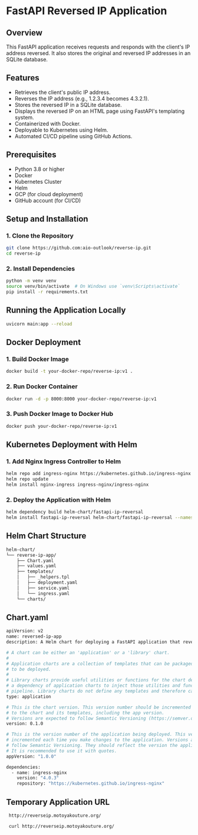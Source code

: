# FastAPI Reversed IP Application

## Overview

This FastAPI application receives requests and responds with the client's IP address reversed. It also stores the original and reversed IP addresses in an SQLite database.

## Features

- Retrieves the client's public IP address.
- Reverses the IP address (e.g., 1.2.3.4 becomes 4.3.2.1).
- Stores the reversed IP in a SQLite database.
- Displays the reversed IP on an HTML page using FastAPI's templating system.
- Containerized with Docker.
- Deployable to Kubernetes using Helm.
- Automated CI/CD pipeline using GitHub Actions.

## Prerequisites

- Python 3.8 or higher
- Docker
- Kubernetes Cluster
- Helm
- GCP (for cloud deployment)
- GitHub account (for CI/CD)

## Setup and Installation

### 1. Clone the Repository

```bash
git clone https://github.com:aio-outlook/reverse-ip.git
cd reverse-ip

```

### 2. Install Dependencies

```bash
python -m venv venv
source venv/bin/activate  # On Windows use `venv\Scripts\activate`
pip install -r requirements.txt
```

##  Running the Application Locally

```bash
uvicorn main:app --reload
```

## Docker Deployment

### 1. Build Docker Image

```bash
docker build -t your-docker-repo/reverse-ip:v1 .
```

### 2. Run Docker Container

```bash
docker run -d -p 8000:8000 your-docker-repo/reverse-ip:v1

```

### 3. Push Docker Image to Docker Hub

```bash
docker push your-docker-repo/reverse-ip:v1
```

## Kubernetes Deployment with Helm

### 1. Add Nginx Ingress Controller to Helm

```bash
helm repo add ingress-nginx https://kubernetes.github.io/ingress-nginx
helm repo update
helm install nginx-ingress ingress-nginx/ingress-nginx

```

### 2. Deploy the Application with Helm

```bash
helm dependency build helm-chart/fastapi-ip-reversal
helm install fastapi-ip-reversal helm-chart/fastapi-ip-reversal --namespace your-namespace

```

## Helm Chart Structure

```bash
helm-chart/
└── reverse-ip-app/
    ├── Chart.yaml
    ├── values.yaml
    ├── templates/
    │   ├── _helpers.tpl
    │   ├── deployment.yaml
    │   ├── service.yaml
    │   └── ingress.yaml
    └── charts/
```

## Chart.yaml

```bash
apiVersion: v2
name: reversed-ip-app
description: A Helm chart for deploying a FastAPI application that reverses IP addresses

# A chart can be either an 'application' or a 'library' chart.
#
# Application charts are a collection of templates that can be packaged into versioned archives
# to be deployed.
#
# Library charts provide useful utilities or functions for the chart developer. They're included as
# a dependency of application charts to inject those utilities and functions into the rendering
# pipeline. Library charts do not define any templates and therefore cannot be deployed.
type: application

# This is the chart version. This version number should be incremented each time you make changes
# to the chart and its templates, including the app version.
# Versions are expected to follow Semantic Versioning (https://semver.org/)
version: 0.1.0

# This is the version number of the application being deployed. This version number should be
# incremented each time you make changes to the application. Versions are not expected to
# follow Semantic Versioning. They should reflect the version the application is using.
# It is recommended to use it with quotes.
appVersion: "1.0.0"

dependencies:
  - name: ingress-nginx
    version: "4.0.3"
    repository: "https://kubernetes.github.io/ingress-nginx"

```

## Temporary Application URL

```bash
 http://reverseip.motoyakouture.org/

 curl http://reverseip.motoyakouture.org/
 
```